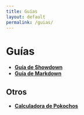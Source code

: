 ```yaml
---
title: Guías
layout: default
permalink: /guias/
---
```

# Guías

- **[Guía de Showdown](/guias/showdown/)**
- **[Guía de Markdown](/guias/markdown/)**

## Otros

- **[Calculadora de Pokochos](/guias/calc)**